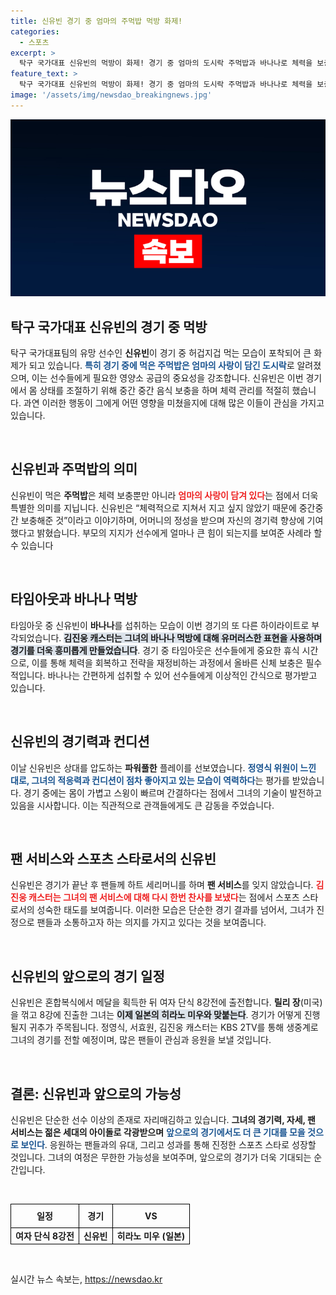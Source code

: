 ```yaml
---
title: 신유빈 경기 중 엄마의 주먹밥 먹방 화제!
categories:
  - 스포츠
excerpt: >
  탁구 국가대표 신유빈의 먹방이 화제! 경기 중 엄마의 도시락 주먹밥과 바나나로 체력을 보충하며 압도적인 플레이를 펼친 신유빈. 다음 경기에서의 승리가 기대되는 가운데, 그녀의 팬 서비스에도 귀여운 하트 세리머니가 추가됐다!
feature_text: >
  탁구 국가대표 신유빈의 먹방이 화제! 경기 중 엄마의 도시락 주먹밥과 바나나로 체력을 보충하며 압도적인 플레이를 펼친 신유빈. 다음 경기에서의 승리가 기대되는 가운데, 그녀의 팬 서비스에도 귀여운 하트 세리머니가 추가됐다!
image: '/assets/img/newsdao_breakingnews.jpg'
---
```


<p><img src="/assets/img/newsdao_breakingnews.jpg" alt="implanttips 속보" /></p>

<h2 data-ke-size="size26">탁구 국가대표 신유빈의 경기 중 먹방</h2>

<p data-ke-size="size16">탁구 국가대표팀의 유망 선수인 <b>신유빈</b>이 경기 중 허겁지겁 먹는 모습이 포착되어 큰 화제가 되고 있습니다. <b><span style="color: #1a5490;">특히 경기 중에 먹은 주먹밥은 엄마의 사랑이 담긴 도시락</span></b>로 알려졌으며, 이는 선수들에게 필요한 영양소 공급의 중요성을 강조합니다. 신유빈은 이번 경기에서 몸 상태를 조절하기 위해 중간 중간 음식 보충을 하며 체력 관리를 적절히 했습니다. 과연 이러한 행동이 그에게 어떤 영향을 미쳤을지에 대해 많은 이들이 관심을 가지고 있습니다.</p>

<p data-ke-size="size16">&nbsp;</p>

<h2 data-ke-size="size26">신유빈과 주먹밥의 의미</h2>

<p data-ke-size="size16">신유빈이 먹은 <b>주먹밥</b>은 체력 보충뿐만 아니라 <b><span style="color: #ee2323;">엄마의 사랑이 담겨 있다</span></b>는 점에서 더욱 특별한 의미를 지닙니다. 신유빈은 “체력적으로 지쳐서 지고 싶지 않았기 때문에 중간중간 보충해준 것”이라고 이야기하며, 어머니의 정성을 받으며 자신의 경기력 향상에 기여했다고 밝혔습니다. 부모의 지지가 선수에게 얼마나 큰 힘이 되는지를 보여준 사례라 할 수 있습니다</p>

<p data-ke-size="size16">&nbsp;</p>

<h2 data-ke-size="size26">타임아웃과 바나나 먹방</h2>

<p data-ke-size="size16">타임아웃 중 신유빈이 <b>바나나</b>를 섭취하는 모습이 이번 경기의 또 다른 하이라이트로 부각되었습니다. <b><span style="background-color: #21538527;">김진웅 캐스터는 그녀의 바나나 먹방에 대해 유머러스한 표현을 사용하며 경기를 더욱 흥미롭게 만들었습니다</span></b>. 경기 중 타임아웃은 선수들에게 중요한 휴식 시간으로, 이를 통해 체력을 회복하고 전략을 재정비하는 과정에서 올바른 신체 보충은 필수적입니다. 바나나는 간편하게 섭취할 수 있어 선수들에게 이상적인 간식으로 평가받고 있습니다.</p>

<p data-ke-size="size16">&nbsp;</p>

<h2 data-ke-size="size26">신유빈의 경기력과 컨디션</h2>

<p data-ke-size="size16">이날 신유빈은 상대를 압도하는 <b>파워풀한</b> 플레이를 선보였습니다. <b><span style="color: #1a5490;">정영식 위원이 느낀 대로, 그녀의 적응력과 컨디션이 점차 좋아지고 있는 모습이 역력하다</span></b>는 평가를 받았습니다. 경기 중에는 몸이 가볍고 스윙이 빠르며 간결하다는 점에서 그녀의 기술이 발전하고 있음을 시사합니다. 이는 직관적으로 관객들에게도 큰 감동을 주었습니다.</p>

<p data-ke-size="size16">&nbsp;</p>

<h2 data-ke-size="size26">팬 서비스와 스포츠 스타로서의 신유빈</h2>

<p data-ke-size="size16">신유빈은 경기가 끝난 후 팬들께 하트 세리머니를 하며 <b>팬 서비스</b>를 잊지 않았습니다. <b><span style="color: #ee2323;">김진웅 캐스터는 그녀의 팬 서비스에 대해 다시 한번 찬사를 보냈다</span></b>는 점에서 스포츠 스타로서의 성숙한 태도를 보여줍니다. 이러한 모습은 단순한 경기 결과를 넘어서, 그녀가 진정으로 팬들과 소통하고자 하는 의지를 가지고 있다는 것을 보여줍니다.</p>

<p data-ke-size="size16">&nbsp;</p>

<h2 data-ke-size="size26">신유빈의 앞으로의 경기 일정</h2>

<p data-ke-size="size16">신유빈은 혼합복식에서 메달을 획득한 뒤 여자 단식 8강전에 출전합니다. <b>릴리 장</b>(미국)을 꺾고 8강에 진출한 그녀는 <b><span style="background-color: #21538527;">이제 일본의 히라노 미우와 맞붙는다</span></b>. 경기가 어떻게 진행될지 귀추가 주목됩니다. 정영식, 서효원, 김진웅 캐스터는 KBS 2TV를 통해 생중계로 그녀의 경기를 전할 예정이며, 많은 팬들이 관심과 응원을 보낼 것입니다.</p>

<p data-ke-size="size16">&nbsp;</p>

<h2 data-ke-size="size26">결론: 신유빈과 앞으로의 가능성</h2>

<p data-ke-size="size16">신유빈은 단순한 선수 이상의 존재로 자리매김하고 있습니다. <b>그녀의 경기력, 자세, 팬 서비스는 젊은 세대의 아이돌로 각광받으며</b> <b><span style="color: #1a5490;">앞으로의 경기에서도 더 큰 기대를 모을 것으로 보인다</span></b>. 응원하는 팬들과의 유대, 그리고 성과를 통해 진정한 스포츠 스타로 성장할 것입니다. 그녀의 여정은 무한한 가능성을 보여주며, 앞으로의 경기가 더욱 기대되는 순간입니다.</p>

<p data-ke-size="size16">&nbsp;</p>

<table style="width: 100%; border-collapse: collapse;">
  <tr>
    <th style="border: 1px solid #000; text-align: center; height: 30px;">일정</th>
    <th style="border: 1px solid #000; text-align: center; height: 30px;">경기</th>
    <th style="border: 1px solid #000; text-align: center; height: 30px;">VS</th>
  </tr>
  <tr>
    <td style="border: 1px solid #000; text-align: center; height: 17px;"><b>여자 단식 8강전</b></td>
    <td style="border: 1px solid #000; text-align: center; height: 17px;"><b>신유빈</b></td>
    <td style="border: 1px solid #000; text-align: center; height: 17px;"><b>히라노 미우 (일본)</b></td>
  </tr>
</table>

<p data-ke-size="size16">&nbsp;</p>
실시간 뉴스 속보는, <a href="https://newsdao.kr" rel="dofollow">https://newsdao.kr</a>


